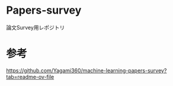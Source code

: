 # Papers-survey
論文Survey用レポジトリ

# 参考
https://github.com/Yagami360/machine-learning-papers-survey?tab=readme-ov-file
